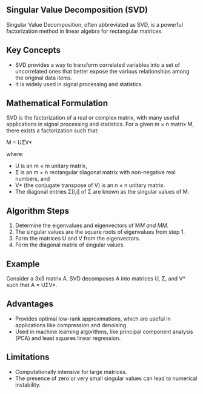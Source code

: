 ## Singular Value Decomposition (SVD)

Singular Value Decomposition, often abbreviated as SVD, is a powerful factorization method in linear algebra for rectangular matrices. 

## Key Concepts

- SVD provides a way to transform correlated variables into a set of uncorrelated ones that better expose the various relationships among the original data items.
- It is widely used in signal processing and statistics.

## Mathematical Formulation

SVD is the factorization of a real or complex matrix, with many useful applications in signal processing and statistics. For a given m × n matrix M, there exists a factorization such that:

M = UΣV*

where:

- U is an m × m unitary matrix,
- Σ is an m × n rectangular diagonal matrix with non-negative real numbers, and
- V* (the conjugate transpose of V) is an n × n unitary matrix. 
- The diagonal entries Σ[i,i] of Σ are known as the singular values of M.

## Algorithm Steps

1. Determine the eigenvalues and eigenvectors of M*M and MM*.
2. The singular values are the square roots of eigenvalues from step 1.
3. Form the matrices U and V from the eigenvectors.
4. Form the diagonal matrix of singular values.

## Example

Consider a 3x3 matrix A. SVD decomposes A into matrices U, Σ, and V* such that A = UΣV*.

## Advantages

- Provides optimal low-rank approximations, which are useful in applications like compression and denoising.
- Used in machine learning algorithms, like principal component analysis (PCA) and least squares linear regression.

## Limitations

- Computationally intensive for large matrices.
- The presence of zero or very small singular values can lead to numerical instability.
